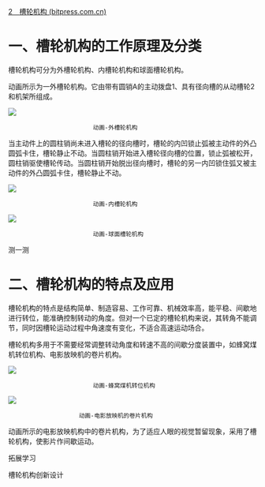 [2　槽轮机构 (bitpress.com.cn)](http://edu.bitpress.com.cn/upload/digitalbook/9787893911248/html/26.html)
# 一、槽轮机构的工作原理及分类

槽轮机构可分为外槽轮机构、内槽轮机构和球面槽轮机构。

动画所示为一外槽轮机构。它由带有圆销A的主动拨盘1、具有径向槽的从动槽轮2和机架所组成。

![](http://edu.bitpress.com.cn/upload/digitalbook/9787893911248/images/c06-00074@2x.gif)

							动画-外槽轮机构

当主动件上的圆柱销尚未进入槽轮的径向槽时，槽轮的内凹锁止弧被主动件的外凸圆弧卡住，槽轮静止不动。当圆柱销开始进入槽轮径向槽的位置，锁止弧被松开，圆柱销驱使槽轮传动。当圆柱销开始脱出径向槽时，槽轮的另一内凹锁住弧又被主动件的外凸圆弧卡住，槽轮静止不动。

![](http://edu.bitpress.com.cn/upload/digitalbook/9787893911248/images/c06-00075@2x.gif)

							动画-内槽轮机构

![](http://edu.bitpress.com.cn/upload/digitalbook/9787893911248/images/c06-00076@2x.gif)

							动画-球面槽轮机构

测一测

# 二、槽轮机构的特点及应用

槽轮机构的特点是结构简单、制造容易、工作可靠、机械效率高，能平稳、间歇地进行转位，能准确控制转动的角度。但对一个已定的槽轮机构来说，其转角不能调节，同时因槽轮运动过程中角速度有变化，不适合高速运动场合。

槽轮机构多用于不需要经常调整转动角度和转速不高的间歇分度装置中，如蜂窝煤机转位机构、电影放映机的卷片机构。

![](http://edu.bitpress.com.cn/upload/digitalbook/9787893911248/images/c06-00077@2x.gif)

							动画-蜂窝煤机转位机构

![](http://edu.bitpress.com.cn/upload/digitalbook/9787893911248/images/c06-00078@2x.gif)

						动画-电影放映机的卷片机构

动画所示的电影放映机构中的卷片机构，为了适应人眼的视觉暂留现象，采用了槽轮机构，使影片作间歇运动。

拓展学习

槽轮机构创新设计